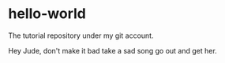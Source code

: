 # hello-world
The tutorial repository under my git account.

Hey Jude,
don't make it bad
take a sad song
go out
and 
get her.
